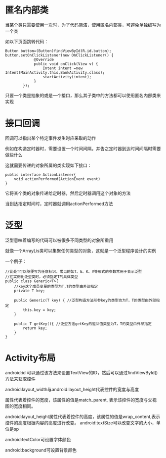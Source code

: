 # 匿名内部类

当某个类只需要使用一次时，为了代码简洁，使用匿名内部类，可避免单独编写为一个类

如以下页面跳转代码：

```	
Button button=(Button)findViewById(R.id.button);
button.setOnClickListener(new OnClickListener() {
             @Override
             public void onClick(View v) {
                 Intent intent =new Intent(MainActivity.this,BankActivity.class);
                 startActivity(intent);
             }
        });
```

只要一个类是抽象的或是一个接口，那么其子类中的方法都可以使用匿名内部类来实现 



# 接口回调

回调可以指出某个特定事件发生时应采取的动作

例如在构造定时器时，需要设置一个时间间隔，并告之定时器到达时间间隔时需要做些什么

这就需要传递的对象所属的类实现如下接口：

```
public interface ActionListener{
    void actionPerformed(ActionEvent event)
}
```

它将某个类的对象传递给定时器，然后定时器调用这个对象的方法

当到达指定时间时，定时器就调用actionPerformed方法



# 泛型

泛型意味着编写的代码可以被很多不同类型的对象所重用

就像一个ArrayLis类可以集聚任何类型的对象，这就是一个泛型程序设计的实例

一个例子：

```
//此处T可以随便写为任意标识，常见的如T、E、K、V等形式的参数常用于表示泛型
//在实例化泛型类时，必须指定T的具体类型
public class Generic<T>{ 
    //key这个成员变量的类型为T,T的类型由外部指定  
    private T key;

    public Generic(T key) { //泛型构造方法形参key的类型也为T，T的类型由外部指定
        this.key = key;
    }

    public T getKey(){ //泛型方法getKey的返回值类型为T，T的类型由外部指定
        return key;
    }
}
```



# Activity布局

android:id 可以通过该方法来设置TextView的ID，然后可以通过findViewById()方法来获取控件

android:layout_width与android:layout_height代表控件的宽度与高度

属性代表着控件的宽度，该属性的值是match_parent, 表示该控件的宽度与父视图的宽度相同。

android:layout_height属性代表着控件的高度，该属性的值是wrap_content,表示控件的高度根据内容的高度进行改变。
android:textSize可以改变文字的大小，单位是sp

android:textColor可设置字体颜色

android:background可设置背景颜色

